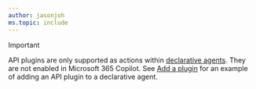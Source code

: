 ```yaml
---
author: jasonjoh
ms.topic: include
---
```


<!-- markdownlint-disable MD041-->

> [!IMPORTANT]
> API plugins are only supported as actions within [declarative agents](../overview-declarative-agent.md). They are not enabled in Microsoft 365 Copilot. See [Add a plugin](../build-declarative-agents.md#add-a-plugin) for an example of adding an API plugin to a declarative agent.
